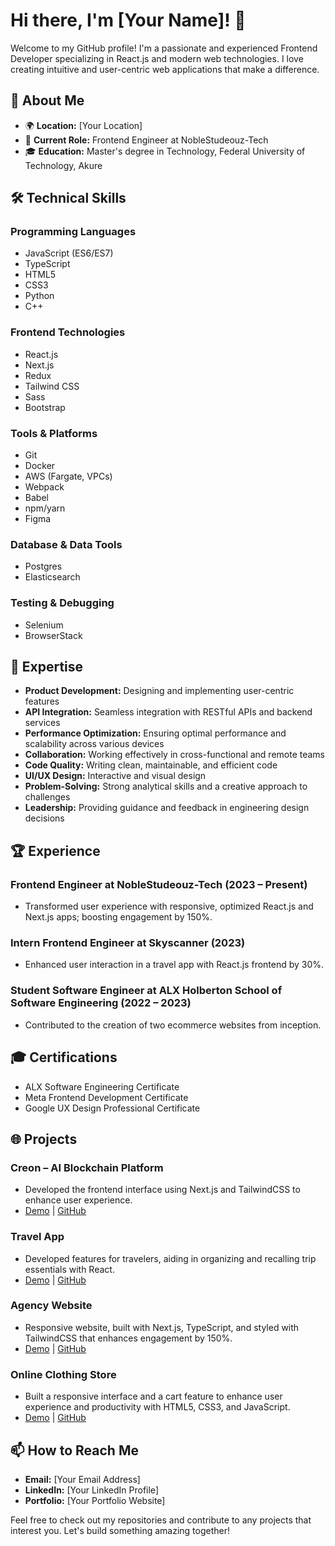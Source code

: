 # Hi there, I'm [Your Name]! 👋

Welcome to my GitHub profile! I'm a passionate and experienced Frontend Developer specializing in React.js and modern web technologies. I love creating intuitive and user-centric web applications that make a difference.

## 🌟 About Me

- 🌍 **Location:** [Your Location]
- 💼 **Current Role:** Frontend Engineer at NobleStudeouz-Tech
- 🎓 **Education:** Master's degree in Technology, Federal University of Technology, Akure

## 🛠️ Technical Skills

### Programming Languages
- JavaScript (ES6/ES7)
- TypeScript
- HTML5
- CSS3
- Python
- C++

### Frontend Technologies
- React.js
- Next.js
- Redux
- Tailwind CSS
- Sass
- Bootstrap

### Tools & Platforms
- Git
- Docker
- AWS (Fargate, VPCs)
- Webpack
- Babel
- npm/yarn
- Figma

### Database & Data Tools
- Postgres
- Elasticsearch

### Testing & Debugging
- Selenium
- BrowserStack

## 🧠 Expertise

- **Product Development:** Designing and implementing user-centric features
- **API Integration:** Seamless integration with RESTful APIs and backend services
- **Performance Optimization:** Ensuring optimal performance and scalability across various devices
- **Collaboration:** Working effectively in cross-functional and remote teams
- **Code Quality:** Writing clean, maintainable, and efficient code
- **UI/UX Design:** Interactive and visual design
- **Problem-Solving:** Strong analytical skills and a creative approach to challenges
- **Leadership:** Providing guidance and feedback in engineering design decisions

## 🏆 Experience

### Frontend Engineer at NobleStudeouz-Tech (2023 – Present)
- Transformed user experience with responsive, optimized React.js and Next.js apps; boosting engagement by 150%.

### Intern Frontend Engineer at Skyscanner (2023)
- Enhanced user interaction in a travel app with React.js frontend by 30%.

### Student Software Engineer at ALX Holberton School of Software Engineering (2022 – 2023)
- Contributed to the creation of two ecommerce websites from inception.

## 🎓 Certifications

- ALX Software Engineering Certificate
- Meta Frontend Development Certificate
- Google UX Design Professional Certificate

## 🌐 Projects

### Creon – AI Blockchain Platform
- Developed the frontend interface using Next.js and TailwindCSS to enhance user experience.
- [Demo](#) | [GitHub](#)

### Travel App
- Developed features for travelers, aiding in organizing and recalling trip essentials with React.
- [Demo](#) | [GitHub](#)

### Agency Website
- Responsive website, built with Next.js, TypeScript, and styled with TailwindCSS that enhances engagement by 150%.
- [Demo](#) | [GitHub](#)

### Online Clothing Store
- Built a responsive interface and a cart feature to enhance user experience and productivity with HTML5, CSS3, and JavaScript.
- [Demo](#) | [GitHub](#)

## 📫 How to Reach Me

- **Email:** [Your Email Address]
- **LinkedIn:** [Your LinkedIn Profile]
- **Portfolio:** [Your Portfolio Website]

Feel free to check out my repositories and contribute to any projects that interest you. Let's build something amazing together!
